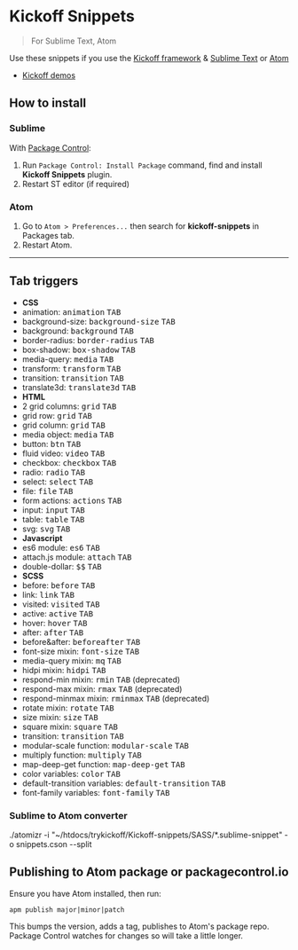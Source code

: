 # Kickoff Snippets

> For Sublime Text, Atom

Use these snippets if you use the [Kickoff framework](https://github.com/trykickoff/kickoff/) & [Sublime Text](http://sublimetext.com) or [Atom](https://atom.io)

* [Kickoff demos](http://trykickoff.io/demos/)

## How to install

### Sublime

With [Package Control](http://packagecontrol.io):

1. Run `Package Control: Install Package` command, find and install **Kickoff Snippets** plugin.
2. Restart ST editor (if required)

### Atom
1. Go to `Atom > Preferences...` then search for **kickoff-snippets** in Packages tab.
2. Restart Atom.

---

## Tab triggers

* **CSS**
 * animation: <kbd>animation</kbd> <kbd>TAB</kbd>
 * background-size: <kbd>background-size</kbd> <kbd>TAB</kbd>
 * background: <kbd>background</kbd> <kbd>TAB</kbd>
 * border-radius: <kbd>border-radius</kbd> <kbd>TAB</kbd>
 * box-shadow: <kbd>box-shadow</kbd> <kbd>TAB</kbd>
 * media-query: <kbd>media</kbd> <kbd>TAB</kbd>
 * transform: <kbd>transform</kbd> <kbd>TAB</kbd>
 * transition: <kbd>transition</kbd> <kbd>TAB</kbd>
 * translate3d: <kbd>translate3d</kbd> <kbd>TAB</kbd>
* **HTML**
 * 2 grid columns: <kbd>grid</kbd> <kbd>TAB</kbd>
 * grid row: <kbd>grid</kbd> <kbd>TAB</kbd>
 * grid column: <kbd>grid</kbd> <kbd>TAB</kbd>
 * media object: <kbd>media</kbd> <kbd>TAB</kbd>
 * button: <kbd>btn</kbd> <kbd>TAB</kbd>
 * fluid video: <kbd>video</kbd> <kbd>TAB</kbd>
 * checkbox: <kbd>checkbox</kbd> <kbd>TAB</kbd>
 * radio: <kbd>radio</kbd> <kbd>TAB</kbd>
 * select: <kbd>select</kbd> <kbd>TAB</kbd>
 * file: <kbd>file</kbd> <kbd>TAB</kbd>
 * form actions: <kbd>actions</kbd> <kbd>TAB</kbd>
 * input: <kbd>input</kbd> <kbd>TAB</kbd>
 * table: <kbd>table</kbd> <kbd>TAB</kbd>
 * svg: <kbd>svg</kbd> <kbd>TAB</kbd>
* **Javascript**
 * es6 module: <kbd>es6</kbd> <kbd>TAB</kbd>
 * attach.js module: <kbd>attach</kbd> <kbd>TAB</kbd>
 * double-dollar: <kbd>$$</kbd> <kbd>TAB</kbd>
* **SCSS**
 * before: <kbd>before</kbd> <kbd>TAB</kbd>
 * link: <kbd>link</kbd> <kbd>TAB</kbd>
 * visited: <kbd>visited</kbd> <kbd>TAB</kbd>
 * active: <kbd>active</kbd> <kbd>TAB</kbd>
 * hover: <kbd>hover</kbd> <kbd>TAB</kbd>
 * after: <kbd>after</kbd> <kbd>TAB</kbd>
 * before&after: <kbd>beforeafter</kbd> <kbd>TAB</kbd>
 * font-size mixin: <kbd>font-size</kbd> <kbd>TAB</kbd>
 * media-query mixin: <kbd>mq</kbd> <kbd>TAB</kbd>
 * hidpi mixin: <kbd>hidpi</kbd> <kbd>TAB</kbd>
 * respond-min mixin: <kbd>rmin</kbd> <kbd>TAB</kbd> (deprecated)
 * respond-max mixin: <kbd>rmax</kbd> <kbd>TAB</kbd> (deprecated)
 * respond-minmax mixin: <kbd>rminmax</kbd> <kbd>TAB</kbd> (deprecated)
 * rotate mixin: <kbd>rotate</kbd> <kbd>TAB</kbd>
 * size mixin: <kbd>size</kbd> <kbd>TAB</kbd>
 * square mixin: <kbd>square</kbd> <kbd>TAB</kbd>
 * transition: <kbd>transition</kbd> <kbd>TAB</kbd>
 * modular-scale function: <kbd>modular-scale</kbd> <kbd>TAB</kbd>
 * multiply function: <kbd>multiply</kbd> <kbd>TAB</kbd>
 * map-deep-get function: <kbd>map-deep-get</kbd> <kbd>TAB</kbd>
 * color variables: <kbd>color</kbd> <kbd>TAB</kbd>
 * default-transition variables: <kbd>default-transition</kbd> <kbd>TAB</kbd>
 * font-family variables: <kbd>font-family</kbd> <kbd>TAB</kbd>


### Sublime to Atom converter
./atomizr -i "~/htdocs/trykickoff/Kickoff-snippets/SASS/*.sublime-snippet" -o snippets.cson --split

## Publishing to Atom package or packagecontrol.io
Ensure you have Atom installed, then run:
```
apm publish major|minor|patch
```
This bumps the version, adds a tag, publishes to Atom's package repo. Package Control watches for changes so will take a little longer.
